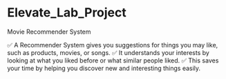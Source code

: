 # Elevate_Lab_Project
Movie Recommender System

✅ A Recommender System gives you suggestions for things you may like, such as products, movies, or songs.
✅ It understands your interests by looking at what you liked before or what similar people liked.
✅ This saves your time by helping you discover new and interesting things easily.
